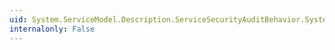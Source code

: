 ```yaml
---
uid: System.ServiceModel.Description.ServiceSecurityAuditBehavior.System#ServiceModel#Description#IServiceBehavior#Validate(System.ServiceModel.Description.ServiceDescription,System.ServiceModel.ServiceHostBase)
internalonly: False
---
```

